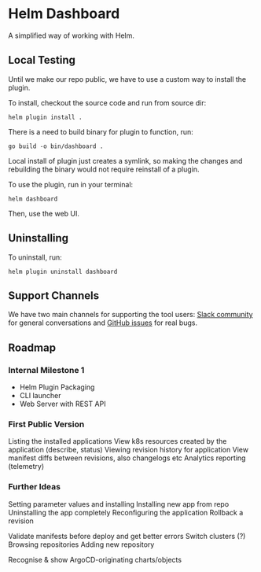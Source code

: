 # Helm Dashboard

A simplified way of working with Helm.

## Local Testing

Until we make our repo public, we have to use a custom way to install the plugin.

To install, checkout the source code and run from source dir:
```shell
helm plugin install .
```

There is a need to build binary for plugin to function, run:
```shell
go build -o bin/dashboard .
```

Local install of plugin just creates a symlink, so making the changes and rebuilding the binary would not require reinstall of a plugin.

To use the plugin, run in your terminal:
```shell
helm dashboard
```

Then, use the web UI. 

## Uninstalling

To uninstall, run:
```shell
helm plugin uninstall dashboard
```

## Support Channels

We have two main channels for supporting the tool users: [Slack community](#TODO) for general conversations and [GitHub issues](https://github.com/komodorio/helm-dashboard/issues) for real bugs.

## Roadmap

### Internal Milestone 1
- Helm Plugin Packaging
- CLI launcher
- Web Server with REST API


### First Public Version
Listing the installed applications
View k8s resources created by the application (describe, status)
Viewing revision history for application
View manifest diffs between revisions, also changelogs etc
Analytics reporting (telemetry)

### Further Ideas
Setting parameter values and installing
Installing new app from repo
Uninstalling the app completely
Reconfiguring the application
Rollback a revision

Validate manifests before deploy and get better errors
Switch clusters (?)
Browsing repositories
Adding new repository

Recognise & show ArgoCD-originating charts/objects
